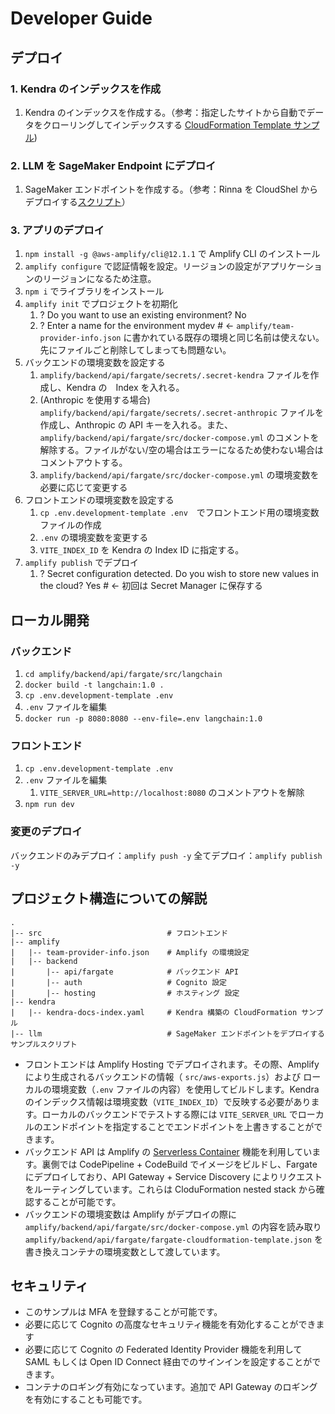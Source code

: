 # Developer Guide

## デプロイ

### 1. Kendra のインデックスを作成

1. Kendra のインデックスを作成する。（参考：指定したサイトから自動でデータをクローリングしてインデックスする [CloudFormation Template サンプル](../kendra/kendra-docs-index.yaml))

### 2. LLM を SageMaker Endpoint にデプロイ

1. SageMaker エンドポイントを作成する。（参考：Rinna を CloudShel からデプロイする[スクリプト](../llm/README.md)）

### 3. アプリのデプロイ

1. `npm install -g @aws-amplify/cli@12.1.1` で Amplify CLI のインストール
2. `amplify configure` で認証情報を設定。リージョンの設定がアプリケーションのリージョンになるため注意。
3. `npm i` でライブラリをインストール
4. `amplify init` でプロジェクトを初期化
   1. ? Do you want to use an existing environment? No
   2. ? Enter a name for the environment mydev    # <- `amplify/team-provider-info.json` に書かれている既存の環境と同じ名前は使えない。先にファイルごと削除してしまっても問題ない。
5. バックエンドの環境変数を設定する
   1. `amplify/backend/api/fargate/secrets/.secret-kendra` ファイルを作成し、Kendra の　Index を入れる。
   2. (Anthropic を使用する場合) `amplify/backend/api/fargate/secrets/.secret-anthropic` ファイルを作成し、Anthropic の API キーを入れる。また、`amplify/backend/api/fargate/src/docker-compose.yml` のコメントを解除する。ファイルがない/空の場合はエラーになるため使わない場合はコメントアウトする。
   3. `amplify/backend/api/fargate/src/docker-compose.yml` の環境変数を必要に応じて変更する
6. フロントエンドの環境変数を設定する
   1. `cp .env.development-template .env`　でフロントエンド用の環境変数ファイルの作成
   2.  `.env` の環境変数を変更する
      1. `VITE_INDEX_ID` を Kendra の Index ID に指定する。
7.  `amplify publish` でデプロイ
    1. ? Secret configuration detected. Do you wish to store new values in the cloud? Yes  # <- 初回は Secret Manager に保存する

## ローカル開発

### バックエンド

1. `cd amplify/backend/api/fargate/src/langchain`
2. `docker build -t langchain:1.0 .`
3. `cp .env.development-template .env`
4. `.env` ファイルを編集
5. `docker run -p 8080:8080 --env-file=.env langchain:1.0`

### フロントエンド

1. `cp .env.development-template .env`
2. `.env` ファイルを編集
   1. `VITE_SERVER_URL=http://localhost:8080` のコメントアウトを解除
3. `npm run dev`

### 変更のデプロイ

バックエンドのみデプロイ：`amplify push -y`
全てデプロイ：`amplify publish -y`

## プロジェクト構造についての解説

```
.
|-- src                            # フロントエンド
|-- amplify
|   |-- team-provider-info.json    # Amplify の環境設定
|   |-- backend
|       |-- api/fargate            # バックエンド API
|       |-- auth                   # Cognito 設定
|       |-- hosting                # ホスティング 設定
|-- kendra
|   |-- kendra-docs-index.yaml     # Kendra 構築の CloudFormation サンプル
|-- llm                            # SageMaker エンドポイントをデプロイするサンプルスクリプト
```

- フロントエンドは Amplify Hosting でデプロイされます。その際、Amplify により生成されるバックエンドの情報（ `src/aws-exports.js`）および ローカルの環境変数（`.env` ファイルの内容）を使用してビルドします。Kendra のインデックス情報は環境変数（`VITE_INDEX_ID`）で反映する必要があります。ローカルのバックエンドでテストする際には `VITE_SERVER_URL` でローカルのエンドポイントを指定することでエンドポイントを上書きすることができます。
- バックエンド API は Amplify の [Serverless Container](https://docs.amplify.aws/cli/usage/containers/) 機能を利用しています。裏側では CodePipeline + CodeBuild でイメージをビルドし、Fargate にデプロイしており、API Gateway + Service Discovery によりリクエストをルーティングしています。これらは CloduFormation nested stack から確認することが可能です。
- バックエンドの環境変数は Amplify がデプロイの際に `amplify/backend/api/fargate/src/docker-compose.yml` の内容を読み取り`amplify/backend/api/fargate/fargate-cloudformation-template.json` を書き換えコンテナの環境変数として渡しています。 

## セキュリティ

- このサンプルは MFA を登録することが可能です。
- 必要に応じて Cognito の高度なセキュリティ機能を有効化することができます
- 必要に応じて Cognito の Federated Identity Provider 機能を利用して SAML もしくは Open ID Connect 経由でのサインインを設定することができます。
- コンテナのロギング有効になっています。追加で API Gateway のロギングを有効にすることも可能です。
